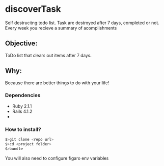 # discoverTask

Self destrucitng todo list. Task are destroyed after 7 days, completed or not. Every week you recieve a summary of acomplishments

## Objective:
ToDo list that clears out items after 7 days.

## Why:
Because there are better things to do with your life!

### Dependencies
* Ruby 2.1.1
* Rails 4.1.2
*

### How to install?

```bash
$>git clone <repo url>
$>cd <project folder>
$>bundle
```
You will also need to configure figaro env variables
